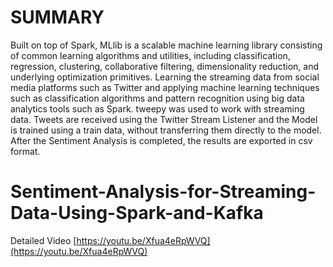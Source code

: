 # SUMMARY

Built on top of Spark, MLlib is a scalable machine learning library consisting of common learning algorithms and utilities, including classification, regression, clustering, collaborative filtering, dimensionality reduction, and underlying optimization primitives. Learning the streaming data from social media platforms such as Twitter and applying machine learning techniques such as classification algorithms and pattern recognition using big data analytics tools such as Spark. tweepy was used to work with streaming data. Tweets are received using the Twitter Stream Listener and the Model is trained using a train data, without transferring them directly to the model. After the Sentiment Analysis is completed, the results are exported in csv format.




# Sentiment-Analysis-for-Streaming-Data-Using-Spark-and-Kafka

 Detailed Video  [https://youtu.be/Xfua4eRpWVQ](https://youtu.be/Xfua4eRpWVQ)
